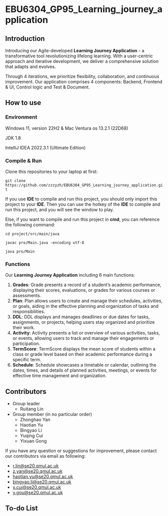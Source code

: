 # EBU6304_GP95_Learning_journey_application

## Introduction

Introducing our Agile-developed **Learning Journey Application** - a transformative tool revolutionizing lifelong learning. With a user-centric approach and iterative development, we deliver a comprehensive solution that adapts and evolves.

Through $4$ iterations, we prioritize flexibility, collaboration, and continuous improvement. Our application comprises $4$ components: Backend, Frontend \& UI, Control logic and Test \& Document. 

## How to use

### Environment

Windows 11, version 22H2 \& Mac Ventura os 13.2.1 (22D68)

JDK 1.8

IntelliJ IDEA 2022.3.1 (Ultimate Edition)

### Compile & Run

Clone this repositories to your laptop at first:

`git clone https://github.com/zzzyzh/EBU6304_GP95_Learning_journey_application.git`

If you use **IDE** to compile and run this project, you should only import this project to your **IDE**.
Then you can use the hotkey of the **IDE** to compile and run this project, and you will see the window to play.

Else, if you want to compile and run this project in **cmd**, you can reference the following command:

`cd project/src/main/java`

`javac pro/Main.java -encoding utf-8`

`java pro/Main`

### Functions

Our **Learning Journey Application** including $6$ main functions:

1. **Grades**: Grade presents a record of a student’s academic performance, displaying their scores, evaluations, or grades for various courses or assessments.
2. **Plan**: Plan allows users to create and manage their schedules, activities, or goals, aiding in the effective planning and organization of tasks and responsibilities.
3. **DDL**: DDL displays and manages deadlines or due dates for tasks, assignments, or projects, helping users stay organized and prioritize their work.
4. **Activity**: Activity presents a list or overview of various activities, tasks, or events, allowing users to track and manage their engagements or participation.
5. **TermScore**: TermScore displays the mean score of students within a class or grade level based on their academic performance during a specific term.
6. **Schedule**: Schedule showcases a timetable or calendar, outlining the dates, times, and details of planned activities, meetings, or events for effective time management and organization.

## Contributors
- Group leader
  - Ruitang Lin
- Group member (in no particular order)
  - Zhonghao Yan
  - Haotian Yu
  - Bingyao Li
  - Yuqing Cui
  - Yixuan Gong

If you have any question or suggestions for improvement, please contact our contributors via email as following:
- r.lin@se20.qmul.ac.uk
- z.yan@se20.qmul.ac.uk
- haotian.yu@se20.qmul.ac.uk
- bingyao.li@se20.qmul.ac.uk
- y.cui@se20.qmul.ac.uk
- y.gou@se20.qmul.ac.uk

## To-do List


